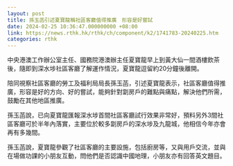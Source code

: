 ```yaml
---
layout: post
title: 孫玉菡引述夏寶龍稱社區客廳值得推廣　形容是好嘗試
date: 2024-02-25 10:36:47.000000000 +08:00
link: https://news.rthk.hk/rthk/ch/component/k2/1741783-20240225.htm
categories: rthk
---
```


中央港澳工作辦公室主任、國務院港澳辦主任夏寶龍早上到黃大仙一間酒樓飲茶後，隨即到深水埗社區客廳了解運作情況，夏寶龍逗留約20分鐘後離開。

陪同視察社區客廳的勞工及福利局局長孫玉菡，引述夏寶龍表示，社區客廳值得推廣，形容是好的方向、好的嘗試，能夠針對劏房戶的難點與痛點，解決他們所需，鼓勵在其他地區推廣。

孫玉菡說，已向夏寶龍匯報深水埗首間社區客廳試行效果非常好，預料另外3間社區客廳可於半年內落實，主要位於較多劏房戶的深水埗及九龍城，他相信今年亦會再有多幾間。

孫玉菡說，夏寶龍參觀了社區客廳的主要設施，包括廚房等，又與用戶交流，並與在場做功課的小朋友互動，問他們是否認識中國地理，小朋友亦有回答英文題目。
